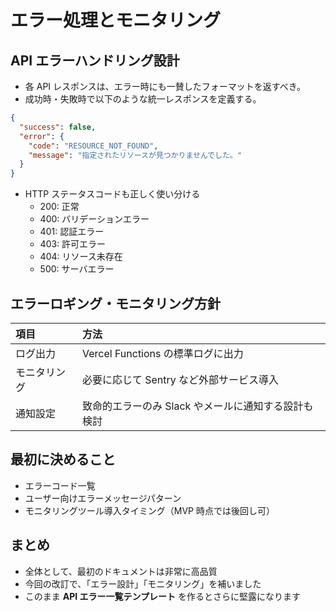 # エラー処理とモニタリング

## API エラーハンドリング設計

- 各 API レスポンスは、エラー時にも一賛したフォーマットを返すべき。
- 成功時・失敗時で以下のような統一レスポンスを定義する。

```json
{
  "success": false,
  "error": {
    "code": "RESOURCE_NOT_FOUND",
    "message": "指定されたリソースが見つかりませんでした。"
  }
}
```

- HTTP ステータスコードも正しく使い分ける
  - 200: 正常
  - 400: バリデーションエラー
  - 401: 認証エラー
  - 403: 許可エラー
  - 404: リソース未存在
  - 500: サーバエラー

## エラーロギング・モニタリング方針

| 項目         | 方法                                                |
| :----------- | :-------------------------------------------------- |
| ログ出力     | Vercel Functions の標準ログに出力                   |
| モニタリング | 必要に応じて Sentry など外部サービス導入            |
| 通知設定     | 致命的エラーのみ Slack やメールに通知する設計も検討 |

## 最初に決めること

- エラーコード一覧
- ユーザー向けエラーメッセージパターン
- モニタリングツール導入タイミング（MVP 時点では後回し可）

## まとめ

- 全体として、最初のドキュメントは非常に高品質
- 今回の改訂で、「エラー設計」「モニタリング」を補いました
- このまま **API エラー一覧テンプレート** を作るとさらに堅露になります